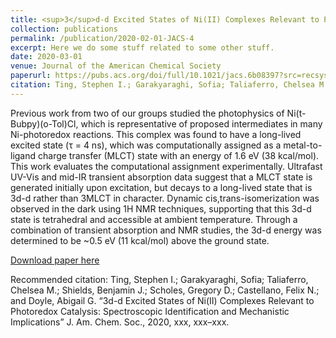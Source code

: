 ```yaml
---
title: <sup>3</sup>d-d Excited States of Ni(II) Complexes Relevant to Photoredox Catalysis, Spectroscopic Identification and Mechanistic Implications
collection: publications
permalink: /publication/2020-02-01-JACS-4
excerpt: Here we do some stuff related to some other stuff.
date: 2020-03-01
venue: Journal of the American Chemical Society
paperurl: https://pubs.acs.org/doi/full/10.1021/jacs.6b08397?src=recsys
citation: Ting, Stephen I.; Garakyaraghi, Sofia; Taliaferro, Chelsea M.; Shields, Benjamin J.; Scholes, Gregory D.; Castellano, Felix N.; and Doyle, Abigail G. “3d-d Excited States of Ni(II) Complexes Relevant to Photoredox Catalysis, Spectroscopic Identification and Mechanistic Implications” J. Am. Chem. Soc., 2020, xxx, xxx–xxx.
---
```

Previous work from two of our groups studied the photophysics of Ni(t-Bubpy)(o-Tol)Cl, which is representative of proposed intermediates in many Ni-photoredox reactions. This complex was found to have a long-lived excited state (τ = 4 ns), which was computationally assigned as a metal-to-ligand charge transfer (MLCT) state with an energy of 1.6 eV (38 kcal/mol). This work evaluates the computational assignment experimentally. Ultrafast UV-Vis and mid-IR transient absorption data suggest that a MLCT state is generated initially upon excitation, but decays to a long-lived state that is 3d-d rather than 3MLCT in character. Dynamic cis,trans-isomerization was observed in the dark using 1H NMR techniques, supporting that this 3d-d state is tetrahedral and accessible at ambient temperature. Through a combination of transient absorption and NMR studies, the 3d-d energy was determined to be ~0.5 eV (11 kcal/mol) above the ground state.

[Download paper here](http://academicpages.github.io/files/paper1.pdf)

Recommended citation: Ting, Stephen I.; Garakyaraghi, Sofia; Taliaferro, Chelsea M.; Shields, Benjamin J.; Scholes, Gregory D.; Castellano, Felix N.; and Doyle, Abigail G. “3d-d Excited States of Ni(II) Complexes Relevant to Photoredox Catalysis: Spectroscopic Identification and Mechanistic Implications” J. Am. Chem. Soc., 2020, xxx, xxx–xxx.

